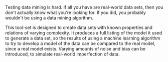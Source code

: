 Testing data mining is hard. If all you have are real-world data sets, then you don't actually know what you're looking for. If you did, you probably wouldn't be using a data mining algorithm.

This tool-set is designed to create data sets with known properties and relations of varying complexity. It produces a full listing of the model it used to generate a data set, so the results of using a machine learning algorithm to try to develop a model of the data can be compared to the real model, since a real model exists. Varying amounts of noise and bias can be introduced, to simulate real-world imperfection of data.